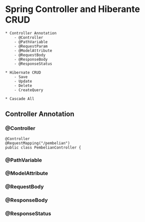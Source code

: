 # Spring Controller and Hiberante CRUD
	* Controller Annotation
		- @Controller
		- @PathVariable
		- @RequestParam
		- @ModelAttribute
		- @RequestBody
		- @ResponseBody
		- @ResponseStatus
		
	* Hibernate CRUD
		- Save
		- Update
		- Delete
		- CreateQuery
	
	* Cascade All
		
## Controller Annotation
### @Controller
	@Controller
	@RequestMapping("/pembelian")
	public class PembelianController {

### @PathVariable
### @ModelAttribute
### @RequestBody
### @ResponseBody
### @ResponseStatus


	